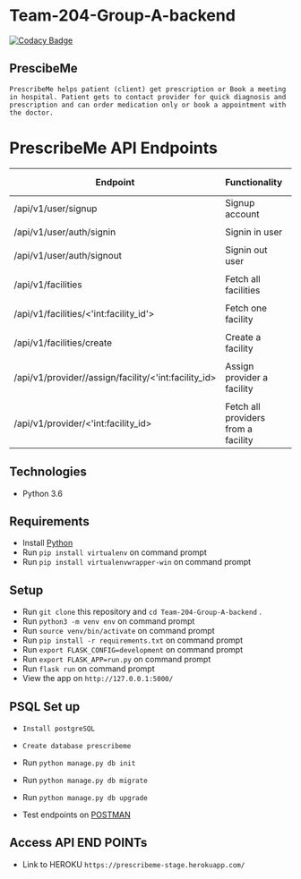 # Team-204-Group-A-backend
[![Codacy Badge](https://app.codacy.com/project/badge/Grade/37b0280f42fd4fa5a98d051ad69602ce)](https://www.codacy.com/gh/BuildForSDGCohort2/Team-204-Group-A-backend?utm_source=github.com&amp;utm_medium=referral&amp;utm_content=BuildForSDGCohort2/Team-204-Group-A-backend&amp;utm_campaign=Badge_Grade)

## PrescibeMe
```
PrescribeMe helps patient (client) get prescription or Book a meeting in hospital. Patient gets to contact provider for quick diagnosis and prescription and can order medication only or book a appointment with the doctor.
```

# PrescribeMe API Endpoints
|Endpoint                                             | Functionality                       |HTTP method 
|-----------------------------------------------------|-------------------------------------|-------------
|/api/v1/user/signup                                  |Signup account                       |POST 
|                                                     |                                     |
|/api/v1/user/auth/signin                             |Signin in user                       |POST
|                                                     |                                     |
|/api/v1/user/auth/signout                            |Signin out user                      |POST
|                                                     |                                     |
|/api/v1/facilities                                   | Fetch all facilities                |GET
|                                                     |                                     |
|/api/v1/facilities/<'int:facility_id'>               |Fetch one facility                   |GET
|                                                     |                                     |
|/api/v1/facilities/create                            |Create a facility                    |POST
|                                                     |                                     |
|/api/v1/provider//assign/facility/<'int:facility_id> |Assign provider a facility           |POST
|                                                     |                                     |
|/api/v1/provider/<'int:facility_id>                  |Fetch all providers from a facility  |GET



## Technologies

* Python 3.6

## Requirements

* Install [Python](https://www.python.org/downloads/)
* Run `pip install virtualenv` on command prompt
* Run `pip install virtualenvwrapper-win` on command prompt

## Setup

* Run `git clone` this repository and `cd Team-204-Group-A-backend` .
* Run `python3 -m venv env` on command prompt
* Run `source venv/bin/activate` on command prompt
* Run `pip install -r requirements.txt` on command prompt
* Run `export FLASK_CONFIG=development` on command prompt
* Run `export FLASK_APP=run.py` on command prompt
* Run `flask run` on command prompt
* View the app on `http://127.0.0.1:5000/`

## PSQL Set up
* `Install postgreSQL`
* `Create database prescribeme`
* Run `python manage.py db init`
* Run `python manage.py db migrate`
* Run `python manage.py db upgrade`

* Test endpoints on [POSTMAN](https://www.postman.com/)

## Access API END POINTs

* Link to HEROKU `https://prescribeme-stage.herokuapp.com/`